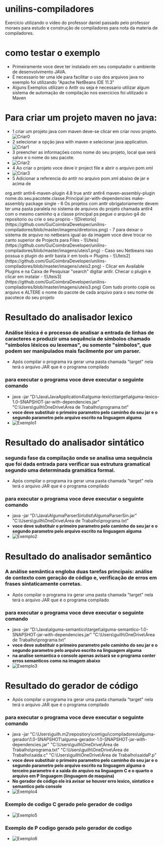 # unilins-compiladores
Exercicio utilizando o video do professor daniel passado pelo professor moraes para estudo e construção de compiladores para nota da materia de compiladores.

# como testar o exemplo
- Primeiramente voce deve ter instalado em seu computador o ambiente de desenvolvimento JAVA.
- É necessario ter uma ide para facilitar o uso dos arquivos java  no exemplo foi utilizando "Apache NetBeans IDE 11.3"
- Alguns Exemplos utilizam o Antlr ou seja é necessario utilizar algum  sistema de automação de compilação nos exercicios foi utilizado o Maven

# Para criar um projeto maven no java:
- 1 criar um projeto java com maven deve-se clicar em criar novo projeto.
![Criar0](https://github.com/GuiCoimbraDeveloper/unilins-compiladores/blob/master/imagens/criar0.png)
- 2 selecionar a opção java with maven e selecionar java application.
  ![Criar1](https://github.com/GuiCoimbraDeveloper/unilins-compiladores/blob/master/imagens/criar1.png)
- 3 preencher as informações como nome do seu projeto, local que será salvo e o nome do seu pacote.
- ![Criar2](https://github.com/GuiCoimbraDeveloper/unilins-compiladores/blob/master/imagens/criar2.png)
- 4 Ao criar o projeto voce deve ir  project file e abrir o arquivo pom.xml
- ![Criar3](https://github.com/GuiCoimbraDeveloper/unilins-compiladores/blob/master/imagens/criar3.png)
- 5 Adicionar a referencia do antlr no arquivo pom.xml abaixo de <packaging>jar</packaging> e acima de <properties>
<build>
        <plugins>
            <plugin>
                <groupId>org.antlr</groupId>
                <artifactId>antlr4-maven-plugin</artifactId>
                <version>4.8</version>
                <configuration>
                    <visitor>true</visitor>
                </configuration>
                <executions>
                    <execution>
                        <id>antlr</id>
                        <goals>
                            <goal>antlr4</goal>
                        </goals>
                    </execution>
                </executions>
            </plugin>
            <plugin>
                <artifactId>maven-assembly-plugin</artifactId>
                <configuration>
                    <archive>
                        <manifest>
                            <mainClass>nome.do.seu.pacotete.classe.Principal</mainClass>
                        </manifest>
                    </archive>
                    <descriptorRefs>
                        <descriptorRef>jar-with-dependencies</descriptorRef>
                    </descriptorRefs>
                </configuration>
                <executions>
                    <execution>
                        <id>make-assembly</id>
                        <phase>package</phase>
                        <goals>
                            <goal>single</goal>
                        </goals>
                    </execution>
                </executions>
            </plugin>
        </plugins>
    </build>
- 6 Os projetos com antlr obrigatoriamente devem ter uma pasta paralela no sistema de arquivos do projeto chamada antlr4 com o mesmo caminho q a classe principal ps:pegue o arquivo g4 do repositorio ou crie o seu proprio
- ![Diretorio](https://github.com/GuiCoimbraDeveloper/unilins-compiladores/blob/master/imagens/diretorios.png)
- 7 para deixar o sistema de arquivo no netbeans igual ao da imagem voce deve trocar no canto superior de Projects para Files
- ![Uteis](https://github.com/GuiCoimbraDeveloper/unilins-compiladores/blob/master/imagens/uteis1.png)
- Caso seu Netbeans nao possua o plugin do antlr basta ir em tools-> Plugins
- ![Uteis2](https://github.com/GuiCoimbraDeveloper/unilins-compiladores/blob/master/imagens/uteis2.png)
- Clicar em Available Plugins e na Caixa de Pesquisar "search" digitar antlr. Checar o plugin e clicar em instalar
- ![Uteis3](https://github.com/GuiCoimbraDeveloper/unilins-compiladores/blob/master/imagens/uteis3.png)
  Com tudo pronto copie os arquivs e ALTERE o nome do pacote de cada arquivo para o seu nome de pacotece do seu projeto
  
# Resultado do analisador lexico
### Análise léxica é o processo de analisar a entrada de linhas de caracteres e produzir uma sequência de símbolos chamado "símbolos léxicos ou lexemas", ou somente "símbolos", que podem ser manipulados mais facilmente por um parser.
- Após compilar o programa ira gerar uma pasta chamada "target" nela terá o arquivo JAR que é o programa compilado
### para executar o programa voce deve executar o seguinte comando
- java -jar "D:\Java\JavaApplication4\alguma-lexico\target\alguma-lexico-1.0-SNAPSHOT-jar-with-dependencies.jar" "C:\Users\guilh\OneDrive\Área de Trabalho\programa.txt"
- **voce deve substituir o primeiro parametro pelo caminho do seu jar e o segundo parametro pelo arquivo escrito na linguagem alguma**
- ![Exemplo1](https://github.com/GuiCoimbraDeveloper/unilins-compiladores/blob/master/imagens/exemplo1.png)

# Resultado do analisador sintático
### segunda fase da compilação onde se analisa uma sequência que foi dada entrada para verificar sua estrutura gramatical segundo uma determinada gramática formal.
- Após compilar o programa ira gerar uma pasta chamada "target" nela terá o arquivo JAR que é o programa compilado
### para executar o programa voce deve executar o seguinte comando
- java -jar "D:\Java\AlgumaParserSin\dist\AlgumaParserSin.jar" "C:\Users\guilh\OneDrive\Área de Trabalho\programa.txt"
- **voce deve substituir o primeiro parametro pelo caminho do seu jar e o segundo parametro pelo arquivo escrito na linguagem alguma**
- ![Exemplo2](https://github.com/GuiCoimbraDeveloper/unilins-compiladores/blob/master/imagens/exemplo2.png)

# Resultado do analisador semântico
### A análise semântica engloba duas tarefas principais: análise de contexto com geração de código e, verificação de erros em frases sintaticamente corretas.
- Após compilar o programa ira gerar uma pasta chamada "target" nela terá o arquivo JAR que é o programa compilado
### para executar o programa voce deve executar o seguinte comando
- java -jar "D:\Java\alguma-semantico\target\alguma-semantico-1.0-SNAPSHOT-jar-with-dependencies.jar" "C:\Users\guilh\OneDrive\Área de Trabalho\programa.txt"
- **voce deve substituir o primeiro parametro pelo caminho do seu jar e o segundo parametro pelo arquivo escrito na linguagem alguma**
- **na analise semantica o console apenas avisará se o programa conter erros semanticos como na imagem abaixo**
- ![Exemplo3](https://github.com/GuiCoimbraDeveloper/unilins-compiladores/blob/master/imagens/exemplo3.png)

# Resultado do gerador de código
- Após compilar o programa ira gerar uma pasta chamada "target" nela terá o arquivo JAR que é o programa compilado
### para executar o programa voce deve executar o seguinte comando
- java -jar "C:\Users\guilh\.m2\repository\com\gui\compiladores\alguma-gerador\1.0-SNAPSHOT\alguma-gerador-1.0-SNAPSHOT-jar-with-dependencies.jar" "C:\Users\guilh\OneDrive\Área de Trabalho\programa.txt" "C:\Users\guilh\OneDrive\Área de Trabalho\saida.c" "C:\Users\guilh\OneDrive\Área de Trabalho\saidaP.p"
- **voce deve substituir o primeiro parametro pelo caminho do seu jar e o segundo parametro pelo arquivo escrito na linguagem alguma o terceiro parametro é a saida do arquivo na linguagem C e o quarto o arquivo em P linguagem (linguagem de maquina)**
- **No gerador de código ele irá avisar se houver erro lexico, sintatico e semantico pelo console**
- ![Exemplo4](https://github.com/GuiCoimbraDeveloper/unilins-compiladores/blob/master/imagens/exemplo4.png)

### Exemplo de codigo C gerado pelo gerador de codigo
- ![Exemplo5](https://github.com/GuiCoimbraDeveloper/unilins-compiladores/blob/master/imagens/exemplo5.png)

### Exemplo de P codigo  gerado pelo gerador de codigo
- ![Exemplo6](https://github.com/GuiCoimbraDeveloper/unilins-compiladores/blob/master/imagens/exemplo6.png)
